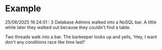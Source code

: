 # Example

<!-- replace-with-date starts -->
25/06/2025 16:24:01 : 3 Database Admins walked into a NoSQL bar. A little while later they walked out because they couldn't find a table.
<!-- replace-with-date ends -->

<!-- replace-with-joke starts -->
Two threads walk into a bar. The barkeeper looks up and yells, 'Hey, I want don't any conditions race like time last!'
<!-- replace-with-joke ends -->